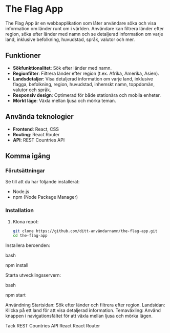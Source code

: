# The Flag App

The Flag App är en webbapplikation som låter användare söka och visa information om länder runt om i världen. Användare kan filtrera länder efter region, söka efter länder med namn och se detaljerad information om varje land, inklusive befolkning, huvudstad, språk, valutor och mer.

## Funktioner

- **Sökfunktionalitet**: Sök efter länder med namn.
- **Regionfilter**: Filtrera länder efter region (t.ex. Afrika, Amerika, Asien).
- **Landsdetaljer**: Visa detaljerad information om varje land, inklusive flagga, befolkning, region, huvudstad, inhemskt namn, toppdomän, valutor och språk.
- **Responsiv design**: Optimerad för både stationära och mobila enheter.
- **Mörkt läge**: Växla mellan ljusa och mörka teman.

## Använda teknologier

- **Frontend**: React, CSS
- **Routing**: React Router
- **API**: REST Countries API

## Komma igång

### Förutsättningar

Se till att du har följande installerat:

- Node.js
- npm (Node Package Manager)

### Installation

1. Klona repot:

   ```bash
   git clone https://github.com/ditt-användarnamn/the-flag-app.git
   cd the-flag-app
Installera beroenden:

bash

npm install

Starta utvecklingsservern:

bash

npm start


Användning
Startsidan: Sök efter länder och filtrera efter region.
Landsidan: Klicka på ett land för att visa detaljerad information.
Temaväxling: Använd knappen i navigationsfältet för att växla mellan ljusa och mörka lägen.



Tack
REST Countries API
React
React Router

